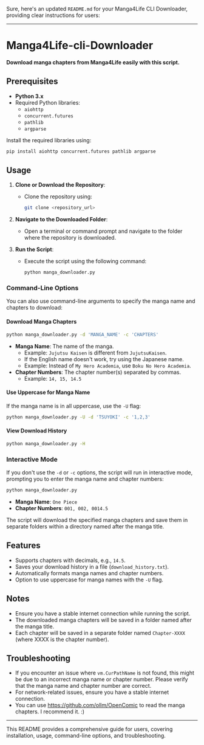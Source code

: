 Sure, here's an updated `README.md` for your Manga4Life CLI Downloader, providing clear instructions for users:

---

# Manga4Life-cli-Downloader

**Download manga chapters from Manga4Life easily with this script.**

## Prerequisites

- **Python 3.x**
- Required Python libraries:
  - `aiohttp`
  - `concurrent.futures`
  - `pathlib`
  - `argparse`

Install the required libraries using:

```sh
pip install aiohttp concurrent.futures pathlib argparse
```

## Usage

1. **Clone or Download the Repository**:
   - Clone the repository using:
     ```sh
     git clone <repository_url>
     ```

2. **Navigate to the Downloaded Folder**:
   - Open a terminal or command prompt and navigate to the folder where the repository is downloaded.

3. **Run the Script**:
   - Execute the script using the following command:
     ```sh
     python manga_downloader.py
     ```

### Command-Line Options

You can also use command-line arguments to specify the manga name and chapters to download:

#### Download Manga Chapters

```sh
python manga_downloader.py -d 'MANGA_NAME' -c 'CHAPTERS'
```

- **Manga Name**: The name of the manga.
  - Example: `Jujutsu Kaisen` is different from `JujutsuKaisen`.
  - If the English name doesn't work, try using the Japanese name.
  - Example: Instead of `My Hero Academia`, use `Boku No Hero Academia`.
- **Chapter Numbers**: The chapter number(s) separated by commas.
  - Example: `14, 15, 14.5`

#### Use Uppercase for Manga Name

If the manga name is in all uppercase, use the `-U` flag:

```sh
python manga_downloader.py -U -d 'TSUYOKI' -c '1,2,3'
```

#### View Download History

```sh
python manga_downloader.py -H
```

### Interactive Mode

If you don't use the `-d` or `-c` options, the script will run in interactive mode, prompting you to enter the manga name and chapter numbers:

```sh
python manga_downloader.py
```

- **Manga Name**: `One Piece`
- **Chapter Numbers**: `001, 002, 0014.5`

The script will download the specified manga chapters and save them in separate folders within a directory named after the manga title.

## Features

- Supports chapters with decimals, e.g., `14.5`.
- Saves your download history in a file (`download_history.txt`).
- Automatically formats manga names and chapter numbers.
- Option to use uppercase for manga names with the `-U` flag.

## Notes

- Ensure you have a stable internet connection while running the script.
- The downloaded manga chapters will be saved in a folder named after the manga title.
- Each chapter will be saved in a separate folder named `Chapter-XXXX` (where XXXX is the chapter number).

## Troubleshooting

- If you encounter an issue where `vm.CurPathName` is not found, this might be due to an incorrect manga name or chapter number. Please verify that the manga name and chapter number are correct.
- For network-related issues, ensure you have a stable internet connection.
- You can use https://github.com/ollm/OpenComic to read the manga chapters. I recommend it. :)
---

This README provides a comprehensive guide for users, covering installation, usage, command-line options, and troubleshooting.
